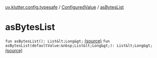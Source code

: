 [uy.klutter.config.typesafe](../index.md) / [ConfiguredValue](index.md) / [asBytesList](.)


# asBytesList

`fun asBytesList(): List&lt;Long&gt;` [(source)](https://github.com/kohesive/klutter/blob/master/config-typesafe-jdk6/src/main/kotlin/uy/klutter/config/typesafe/TypesafeConfig_Ext.kt#L102)
`fun asBytesList(defaultValue:&nbsp;List&lt;Long&gt;): List&lt;Long&gt;` [(source)](https://github.com/kohesive/klutter/blob/master/config-typesafe-jdk6/src/main/kotlin/uy/klutter/config/typesafe/TypesafeConfig_Ext.kt#L103)


